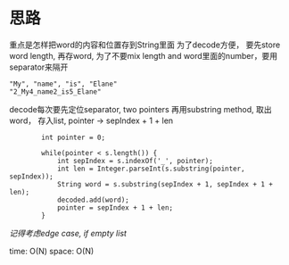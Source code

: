 # 思路

重点是怎样把word的内容和位置存到String里面
为了decode方便， 要先store word length, 再存word,
为了不要mix length and word里面的number，要用separator来隔开
```
"My", "name", "is", "Elane"
"2_My4_name2_is5_Elane"
```

decode每次要先定位separator, two pointers
再用substring method, 取出word， 存入list, pointer -> sepIndex + 1 + len

```
        int pointer = 0;

        while(pointer < s.length()) {
            int sepIndex = s.indexOf('_', pointer);
            int len = Integer.parseInt(s.substring(pointer, sepIndex));
            String word = s.substring(sepIndex + 1, sepIndex + 1 + len);
            decoded.add(word);
            pointer = sepIndex + 1 + len;
        }

```

*记得考虑edge case, if empty list*

time: O(N)
space: O(N)